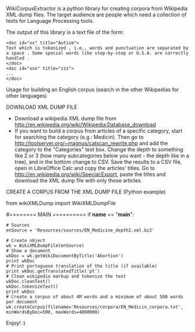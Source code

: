WikiCorpusExtractor is a python library for creating corpora from Wikipedia XML dump files. The target audience are people which need a collection of texts for Language Processing tools.

The output of this library is a text file of the form:

    <doc id="xx" title="Autism">
    Text which is tokenized , i.e., words and punctuation are separated by a space . Some special words like step-by-step or U.S.A. are correctly handled .
    </doc>
    <doc id="xxx" title="zzz">
    ...
    </doc>


Usage for building an English corpus (search in the other Wikipedias for other languages)



DOWNLOAD XML DUMP FILE
- Download a wikipedia XML dump file from http://en.wikipedia.org/wiki/Wikipedia:Database_download
- If you want to build a corpus from articles of a specific category, start for searching the category (e.g.: Medicin). Then go to http://toolserver.org/~magnus/catscan_rewrite.php and add the category to the "Categories" text box. Change the depth to something like 2 or 3 (how many subcategories below you want - the depth like in a tree), and in the bottom change to CSV. Save the results to a CSV file, open in LibreOffice Calc and copy the articles' titles. Go to http://en.wikipedia.org/wiki/Special:Export, paste the titles and download the XML dump file with only those articles.



CREATE A CORPUS FROM THE XML DUMP FILE (Python example)

from wikiXMLDump import WikiXMLDumpFile

#======== MAIN ==========
if __name__ == "__main__":

    # Sources
    enSource = 'Resources/sources/EN_Medicine_depth2.xml.bz2'
    
    # Create object
    wk = WikiXMLDumpFile(enSource)
    # Show a document
    wkDoc = wk.getWikiDocumentByTitle('Abortion')
    print wkDoc
    # Print portuguese translation of the title (if available)
    print wkDoc.getTranslatedTitle('pt')
    # Clean wikipedia markup and tokenize the text
    wkDoc.cleanText()
    wkDoc.tokenizeText()
    print wkDoc
    # Create a corpus of about 4M words and a minimum of about 500 words per document
    wk.createCorpus(filename='Resources/corpora/EN_Medicin_corpora.txt', minWordsByDoc=500, maxWords=4000000)



Enjoy! :)
